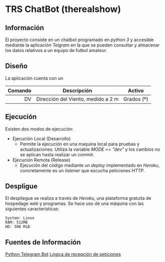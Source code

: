 # TRS ChatBot (therealshow)

## Información

El proyecto consiste en un chatbot programado en _python 3_ y accesible mediante la aplicación _Telgram_ en la que se pueden consultar y almacenar los datos relativos a un equipo de futbol amateur.

## Diseño

La aplicación cuenta con un

| Comando | Descripción | Activo |
|---:|---|---|
| DV | Dirección del Viento, medido a 2 m | Grados (º) | 

## Ejecución

Existen dos modos de ejecución:

* Ejecución Local (Desarrollo)
  * Permite la ejecución en una maquina local para pruebas y actualizaciones. Utiliza la variable _MODE == "dev"_ y los cambios no se aplican hasta realizar un commit.
* Ejecución Remota (Release)
  * Ejecución del código mediante un _deploy_ implementado en _Heroku_, concretamente es un _listener_ que escucha peticiones _HTTP_.

## Despligue

El despliegue se realiza a través de _Heroku_, una plataforma gratuita de hospedage web y programas. Se hace uso de una máquina con las siguientes características:
```shell
System: Linux
RAM: 512MB
HD: 500 MiB
```

## Fuentes de Información

[Python Telegram Bot](https://python-telegram-bot.readthedocs.io/en/stable/)
[Lógica de recepción de peticiones](https://github.com/python-telegram-bot/python-telegram-bot/wiki/Webhooks#heroku)
